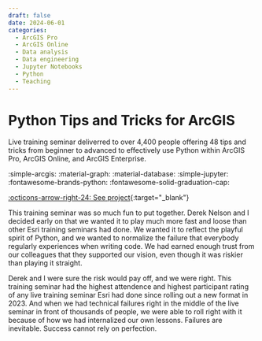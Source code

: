 ```yaml
---
draft: false 
date: 2024-06-01
categories:
  - ArcGIS Pro
  - ArcGIS Online
  - Data analysis
  - Data engineering
  - Jupyter Notebooks
  - Python
  - Teaching
---
```


# Python Tips and Tricks for ArcGIS


Live training seminar deliverred to over 4,400 people offering 48 tips and tricks from beginner to advanced to effectively use Python within ArcGIS Pro, ArcGIS Online, and ArcGIS Enterprise.

:simple-arcgis:
:material-graph:
:material-database:
:simple-jupyter:
:fontawesome-brands-python:
:fontawesome-solid-graduation-cap:

[:octicons-arrow-right-24: See project](https://www.esri.com/training/catalog/6615b76b8667100028944b12/python-tips-and-tricks-for-arcgis/){:target="_blank"}

<!-- more -->

This training seminar was so much fun to put together. Derek Nelson and I decided early on that we wanted it to play much more fast and loose than other Esri training seminars had done. We wanted it to reflect the playful spirit of Python, and we wanted to normalize the failure that everybody regularly experiences when writing code. We had earned enough trust from our colleagues that they supported our vision, even though it was riskier than playing it straight. 

Derek and I were sure the risk would pay off, and we were right. This training seminar had the highest attendence and highest participant rating of any live training seminar Esri had done since rolling out a new format in 2023. And when we had technical failures right in the middle of the live seminar in front of thousands of people, we were able to roll right with it because of how we had internalized our own lessons. Failures are inevitable. Success cannot rely on perfection.